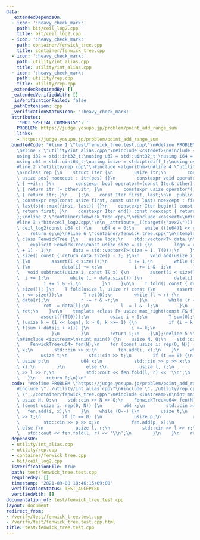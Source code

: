 ```yaml
---
data:
  _extendedDependsOn:
  - icon: ':heavy_check_mark:'
    path: bit/ceil_log2.cpp
    title: bit/ceil_log2.cpp
  - icon: ':heavy_check_mark:'
    path: container/fenwick_tree.cpp
    title: container/fenwick_tree.cpp
  - icon: ':heavy_check_mark:'
    path: utility/int_alias.cpp
    title: utility/int_alias.cpp
  - icon: ':heavy_check_mark:'
    path: utility/rep.cpp
    title: utility/rep.cpp
  _extendedRequiredBy: []
  _extendedVerifiedWith: []
  _isVerificationFailed: false
  _pathExtension: cpp
  _verificationStatusIcon: ':heavy_check_mark:'
  attributes:
    '*NOT_SPECIAL_COMMENTS*': ''
    PROBLEM: https://judge.yosupo.jp/problem/point_add_range_sum
    links:
    - https://judge.yosupo.jp/problem/point_add_range_sum
  bundledCode: "#line 1 \"test/fenwick_tree.test.cpp\"\n#define PROBLEM \"https://judge.yosupo.jp/problem/point_add_range_sum\"\
    \n#line 2 \"utility/int_alias.cpp\"\n#include <cstddef>\n#include <cstdint>\n\n\
    using i32 = std::int32_t;\nusing u32 = std::uint32_t;\nusing i64 = std::int64_t;\n\
    using u64 = std::uint64_t;\nusing isize = std::ptrdiff_t;\nusing usize = std::size_t;\n\
    #line 2 \"utility/rep.cpp\"\n#include <algorithm>\n#line 4 \"utility/rep.cpp\"\
    \n\nclass rep {\n    struct Iter {\n        usize itr;\n        constexpr Iter(const\
    \ usize pos) noexcept : itr(pos) {}\n        constexpr void operator++() noexcept\
    \ { ++itr; }\n        constexpr bool operator!=(const Iter& other) const noexcept\
    \ { return itr != other.itr; }\n        constexpr usize operator*() const noexcept\
    \ { return itr; }\n    };\n    const Iter first, last;\n\n  public:\n    explicit\
    \ constexpr rep(const usize first, const usize last) noexcept : first(first),\
    \ last(std::max(first, last)) {}\n    constexpr Iter begin() const noexcept {\
    \ return first; }\n    constexpr Iter end() const noexcept { return last; }\n\
    };\n#line 2 \"container/fenwick_tree.cpp\"\n#include <cassert>\n#include <vector>\n\
    #line 3 \"bit/ceil_log2.cpp\"\n\n__attribute__((target(\"avx2\"))) constexpr u64\
    \ ceil_log2(const u64 x) {\n    u64 e = 0;\n    while (((u64)1 << e) < x) ++e;\n\
    \    return e;\n}\n#line 6 \"container/fenwick_tree.cpp\"\n\ntemplate <class T>\
    \ class FenwickTree {\n    usize logn;\n    std::vector<T> data;\n\n  public:\n\
    \    explicit FenwickTree(const usize size = 0) {\n        logn = ceil_log2(size\
    \ + 1) - 1;\n        data = std::vector<T>(size + 1, T(0));\n    }\n\n    usize\
    \ size() const { return data.size() - 1; }\n\n    void add(usize i, const T& x)\
    \ {\n        assert(i < size());\n        i += 1;\n        while (i < data.size())\
    \ {\n            data[i] += x;\n            i += i & -i;\n        }\n    }\n \
    \   void subtract(usize i, const T& x) {\n        assert(i < size());\n      \
    \  i += 1;\n        while (i < data.size()) {\n            data[i] -= x;\n   \
    \         i += i & -i;\n        }\n    }\n\n    T fold() const { return fold(0,\
    \ size()); }\n    T fold(usize l, usize r) const {\n        assert(l <= r and\
    \ r <= size());\n        T ret(0);\n        while (l < r) {\n            ret +=\
    \ data[r];\n            r -= r & -r;\n        }\n        while (r < l) {\n   \
    \         ret -= data[l];\n            l -= l & -l;\n        }\n        return\
    \ ret;\n    }\n\n    template <class F> usize max_right(const F& f) const {\n\
    \        assert(f(T(0)));\n        usize i = 0;\n        T sum(0);\n        for\
    \ (usize k = (1 << logn); k > 0; k >>= 1) {\n            if (i + k <= size() &&\
    \ f(sum + data[i + k])) {\n                i += k;\n                sum += data[i];\n\
    \            }\n        }\n        return i;\n    }\n};\n#line 5 \"test/fenwick_tree.test.cpp\"\
    \n#include <iostream>\n\nint main() {\n    usize N, Q;\n    std::cin >> N >> Q;\n\
    \    FenwickTree<u64> fen(N);\n    for (const usize i: rep(0, N)) {\n        u64\
    \ x;\n        std::cin >> x;\n        fen.add(i, x);\n    }\n    while (Q--) {\n\
    \        usize t;\n        std::cin >> t;\n        if (t == 0) {\n           \
    \ usize p;\n            u64 x;\n            std::cin >> p >> x;\n            fen.add(p,\
    \ x);\n        }\n        else {\n            usize l, r;\n            std::cin\
    \ >> l >> r;\n            std::cout << fen.fold(l, r) << '\\n';\n        }\n \
    \   }\n    return 0;\n}\n"
  code: "#define PROBLEM \"https://judge.yosupo.jp/problem/point_add_range_sum\"\n\
    #include \"../utility/int_alias.cpp\"\n#include \"../utility/rep.cpp\"\n#include\
    \ \"../container/fenwick_tree.cpp\"\n#include <iostream>\n\nint main() {\n   \
    \ usize N, Q;\n    std::cin >> N >> Q;\n    FenwickTree<u64> fen(N);\n    for\
    \ (const usize i: rep(0, N)) {\n        u64 x;\n        std::cin >> x;\n     \
    \   fen.add(i, x);\n    }\n    while (Q--) {\n        usize t;\n        std::cin\
    \ >> t;\n        if (t == 0) {\n            usize p;\n            u64 x;\n   \
    \         std::cin >> p >> x;\n            fen.add(p, x);\n        }\n       \
    \ else {\n            usize l, r;\n            std::cin >> l >> r;\n         \
    \   std::cout << fen.fold(l, r) << '\\n';\n        }\n    }\n    return 0;\n}"
  dependsOn:
  - utility/int_alias.cpp
  - utility/rep.cpp
  - container/fenwick_tree.cpp
  - bit/ceil_log2.cpp
  isVerificationFile: true
  path: test/fenwick_tree.test.cpp
  requiredBy: []
  timestamp: '2021-09-08 18:46:15+09:00'
  verificationStatus: TEST_ACCEPTED
  verifiedWith: []
documentation_of: test/fenwick_tree.test.cpp
layout: document
redirect_from:
- /verify/test/fenwick_tree.test.cpp
- /verify/test/fenwick_tree.test.cpp.html
title: test/fenwick_tree.test.cpp
---
```

